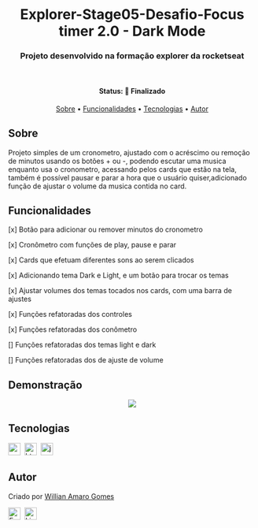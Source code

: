 <h1 align="center">
	Explorer-Stage05-Desafio-Focus timer 2.0 - Dark Mode
</h1>

<h3 align="center">
	Projeto desenvolvido na  formação explorer da rocketseat
</h3>&nbsp;


<h4 align="center">
	Status: 🚀 Finalizado
</h4>

<p align="center">
	<a href="#sobre">Sobre</a> •
	<a href="#funcionalidades">Funcionalidades</a> •
	<a href="#tecnologias">Tecnologias</a> •
	<a href="#autor">Autor</a> 
</p>

## Sobre
Projeto simples de um cronometro, ajustado com o acréscimo ou remoção de minutos usando os botões + ou -, podendo escutar uma musica enquanto usa o cronometro, acessando pelos cards que estão na tela, também é possível pausar e parar a hora que o usuário quiser,adicionado função de ajustar o volume da musica contida no card.

## Funcionalidades
[x] Botão para adicionar ou remover minutos do cronometro

[x] Cronômetro com funções de play, pause e parar

[x] Cards que efetuam diferentes sons ao serem clicados

[x] Adicionando tema Dark e Light, e um botão para trocar os temas

[x] Ajustar volumes dos temas tocados nos cards, com uma barra de ajustes

[x] Funções refatoradas dos controles

[x] Funções refatoradas dos conômetro

[] Funções refatoradas dos temas light e dark

[] Funções refatoradas dos de ajuste de volume


## Demonstração
<p align="center">
<img src="./assets/github/focustimer2.0.gif">
</p>

## Tecnologias

<img src="https://img.shields.io/badge/Css3-05122A?style=flat&logo=css3" alt="css3 Badge" height="25">&nbsp;
<img src="https://img.shields.io/badge/Html5-05122A?style=flat&logo=html5" alt="html5 Badge" height="25">&nbsp;
<img src="https://img.shields.io/badge/Javascript-05122A?style=flat&logo=javascript" alt="javascript Badge" height="25">&nbsp;


## Autor
Criado por [Willian Amaro Gomes](https://github.com/williangomesdev)

<a href="mailto:willianamaroti@gmail.com" target="_blank"><img src="https://img.shields.io/badge/willianamaroti@gmail.com-D14836?style=flat&logo=gmail&logoColor=white" alt="Email Badge" height="25"></a>&nbsp;
<a href="https://www.linkedin.com/in/williangomesdev" target="_blank"><img src="https://img.shields.io/badge/williangomesdev-0077B5?style=flat&logo=linkedin&logoColor=white" alt="LinkedIn Badge" height="25"></a>&nbsp;
<br clear="left"/>
